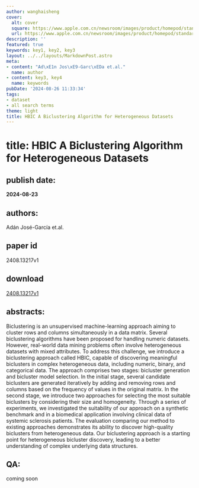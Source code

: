 ```yaml
---
author: wanghaisheng
cover:
  alt: cover
  square: https://www.apple.com.cn/newsroom/images/product/homepod/standard/Apple-HomePod-hero-230118_big.jpg.large_2x.jpg
  url: https://www.apple.com.cn/newsroom/images/product/homepod/standard/Apple-HomePod-hero-230118_big.jpg.large_2x.jpg
description: ''
featured: true
keywords: key1, key2, key3
layout: ../../layouts/MarkdownPost.astro
meta:
- content: "Ad\xE1n Jos\xE9-Garc\xEDa et.al."
  name: author
- content: key3, key4
  name: keywords
pubDate: '2024-08-26 11:33:34'
tags:
- dataset
- all search terms
theme: light
title: HBIC A Biclustering Algorithm for Heterogeneous Datasets
---
```


# title: HBIC A Biclustering Algorithm for Heterogeneous Datasets 
## publish date: 
**2024-08-23** 
## authors: 
  Adán José-García et.al. 
## paper id
2408.13217v1
## download
[2408.13217v1](http://arxiv.org/abs/2408.13217v1)
## abstracts:
Biclustering is an unsupervised machine-learning approach aiming to cluster rows and columns simultaneously in a data matrix. Several biclustering algorithms have been proposed for handling numeric datasets. However, real-world data mining problems often involve heterogeneous datasets with mixed attributes. To address this challenge, we introduce a biclustering approach called HBIC, capable of discovering meaningful biclusters in complex heterogeneous data, including numeric, binary, and categorical data. The approach comprises two stages: bicluster generation and bicluster model selection. In the initial stage, several candidate biclusters are generated iteratively by adding and removing rows and columns based on the frequency of values in the original matrix. In the second stage, we introduce two approaches for selecting the most suitable biclusters by considering their size and homogeneity. Through a series of experiments, we investigated the suitability of our approach on a synthetic benchmark and in a biomedical application involving clinical data of systemic sclerosis patients. The evaluation comparing our method to existing approaches demonstrates its ability to discover high-quality biclusters from heterogeneous data. Our biclustering approach is a starting point for heterogeneous bicluster discovery, leading to a better understanding of complex underlying data structures.
## QA:
coming soon
